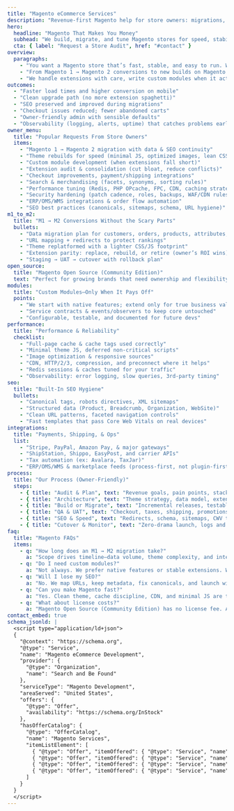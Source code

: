 ```yaml
---
title: "Magento eCommerce Services"
description: "Revenue-first Magento help for store owners: migrations, custom modules, performance tuning, and clean builds on Magento Open Source (Community Edition) and Adobe Commerce."
hero:
  headline: "Magento That Makes You Money"
  subhead: "We build, migrate, and tune Magento stores for speed, stability, and scale—without drowning you in dev-speak."
  cta: { label: "Request a Store Audit", href: "#contact" }
overview:
  paragraphs:
    - "You want a Magento store that’s fast, stable, and easy to run. We deliver exactly that—clean code, lean themes, and owner-friendly workflows that convert strangers into customers."
    - "From Magento 1 → Magento 2 conversions to new builds on Magento Open Source (Community Edition), our process protects your data, preserves your SEO, and improves performance on day one."
    - "We handle extensions with care, write custom modules when it actually pays off, and keep your stack tight so deployments are boring (in a good way)."
outcomes:
  - "Faster load times and higher conversion on mobile"
  - "Clean upgrade path (no more extension spaghetti)"
  - "SEO preserved and improved during migrations"
  - "Checkout issues reduced; fewer abandoned carts"
  - "Owner-friendly admin with sensible defaults"
  - "Observability (logging, alerts, uptime) that catches problems early"
owner_menu:
  title: "Popular Requests From Store Owners"
  items:
    - "Magento 1 → Magento 2 migration with data & SEO continuity"
    - "Theme rebuilds for speed (minimal JS, optimized images, lean CSS)"
    - "Custom module development (when extensions fall short)"
    - "Extension audit & consolidation (cut bloat, reduce conflicts)"
    - "Checkout improvements, payment/shipping integrations"
    - "Search & merchandising (facets, synonyms, sorting rules)"
    - "Performance tuning (Redis, PHP OPcache, FPC, CDN, caching strategy)"
    - "Security hardening (patch cadence, roles, backups, WAF/CDN rules)"
    - "ERP/OMS/WMS integrations & order flow automation"
    - "SEO best practices (canonicals, sitemaps, schema, URL hygiene)"
m1_to_m2:
  title: "M1 → M2 Conversions Without the Scary Parts"
  bullets:
    - "Data migration plan for customers, orders, products, attributes, tax classes, and URLs"
    - "URL mapping + redirects to protect rankings"
    - "Theme replatformed with a lighter CSS/JS footprint"
    - "Extension parity: replace, rebuild, or retire (owner’s ROI wins)"
    - "Staging → UAT → cutover with rollback plan"
open_source:
  title: "Magento Open Source (Community Edition)"
  text: "Perfect for growing brands that need ownership and flexibility without license fees. We keep your core clean and your customizations modular so upgrades remain painless."
modules:
  title: "Custom Modules—Only When It Pays Off"
  points:
    - "We start with native features; extend only for true business value"
    - "Service contracts & events/observers to keep core untouched"
    - "Configurable, testable, and documented for future devs"
performance:
  title: "Performance & Reliability"
  checklist:
    - "Full-page cache & cache tags used correctly"
    - "Minimal theme JS, deferred non-critical scripts"
    - "Image optimization & responsive sources"
    - "CDN, HTTP/2/3, compression, and preconnect where it helps"
    - "Redis sessions & caches tuned for your traffic"
    - "Observability: error logging, slow queries, 3rd-party timing"
seo:
  title: "Built-In SEO Hygiene"
  bullets:
    - "Canonical tags, robots directives, XML sitemaps"
    - "Structured data (Product, Breadcrumb, Organization, WebSite)"
    - "Clean URL patterns, faceted navigation controls"
    - "Fast templates that pass Core Web Vitals on real devices"
integrations:
  title: "Payments, Shipping, & Ops"
  list:
    - "Stripe, PayPal, Amazon Pay, & major gateways"
    - "ShipStation, Shippo, EasyPost, and carrier APIs"
    - "Tax automation (ex: Avalara, TaxJar)"
    - "ERP/OMS/WMS & marketplace feeds (process-first, not plugin-first)"
process:
  title: "Our Process (Owner-Friendly)"
  steps:
    - { title: "Audit & Plan", text: "Revenue goals, pain points, stack review, and a roadmap you actually understand." }
    - { title: "Architecture", text: "Theme strategy, data model, extension plan, and integration boundaries." }
    - { title: "Build or Migrate", text: "Incremental releases, testable custom modules, clean commits." }
    - { title: "QA & UAT", text: "Checkout, taxes, shipping, promotions, admin workflows, and edge cases." }
    - { title: "SEO & Speed", text: "Redirects, schema, sitemaps, CWV tuning, analytics events." }
    - { title: "Cutover & Monitor", text: "Zero-drama launch, logs and alerts, post-launch fixes." }
faq:
  title: "Magento FAQs"
  items:
    - q: "How long does an M1 → M2 migration take?"
      a: "Scope drives timeline—data volume, theme complexity, and integrations. We phase must-haves first, then roll out nice-to-haves to de-risk launch."
    - q: "Do I need custom modules?"
      a: "Not always. We prefer native features or stable extensions. We only write modules when it clearly improves revenue, UX, or maintainability."
    - q: "Will I lose my SEO?"
      a: "No. We map URLs, keep metadata, fix canonicals, and launch with redirects, sitemaps, and structured data to protect and often improve rankings."
    - q: "Can you make Magento fast?"
      a: "Yes. Clean theme, cache discipline, CDN, and minimal JS are the levers. We tune Redis, FPC, and media strategy to your actual traffic."
    - q: "What about license costs?"
      a: "Magento Open Source (Community Edition) has no license fee. Adobe Commerce adds enterprise features; we’ll recommend it only when ROI is clear."
contact_embed: true
schema_jsonld: |
  <script type="application/ld+json">
  {
    "@context": "https://schema.org",
    "@type": "Service",
    "name": "Magento eCommerce Development",
    "provider": {
      "@type": "Organization",
      "name": "Search and Be Found"
    },
    "serviceType": "Magento Development",
    "areaServed": "United States",
    "offers": {
      "@type": "Offer",
      "availability": "https://schema.org/InStock"
    },
    "hasOfferCatalog": {
      "@type": "OfferCatalog",
      "name": "Magento Services",
      "itemListElement": [
        { "@type": "Offer", "itemOffered": { "@type": "Service", "name": "Magento 1 to Magento 2 Migration" } },
        { "@type": "Offer", "itemOffered": { "@type": "Service", "name": "Custom Module Development" } },
        { "@type": "Offer", "itemOffered": { "@type": "Service", "name": "Performance & Core Web Vitals Tuning" } },
        { "@type": "Offer", "itemOffered": { "@type": "Service", "name": "Checkout & Integration Upgrades" } }
      ]
    }
  }
  </script>
---
```

